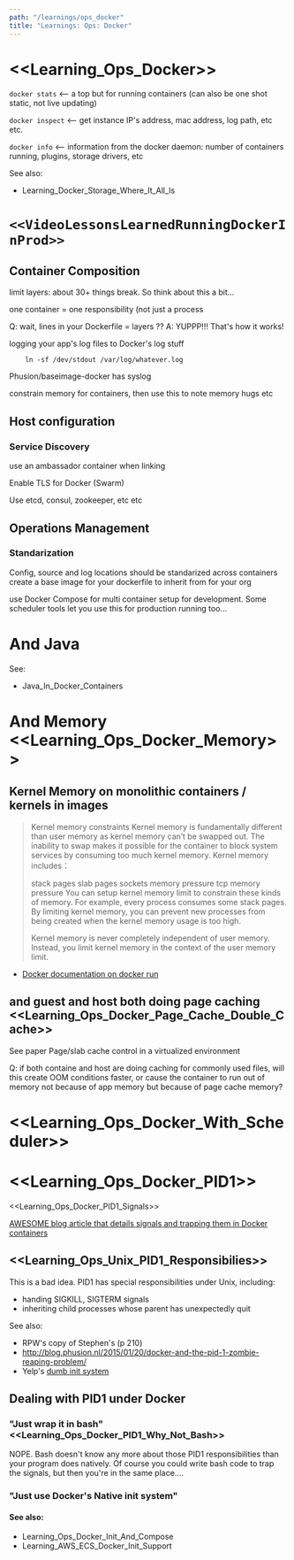 ```yaml
---
path: "/learnings/ops_docker"
title: "Learnings: Ops: Docker"
---
```


# <<Learning_Ops_Docker>>

`docker stats` <-- a top but for running containers (can also be one shot static, not live updating)

`docker inspect` <-- get instance IP's address, mac address, log path, etc etc.

`docker info` <-- information from the docker daemon: number of containers running, plugins, storage drivers, etc

See also:

  * Learning_Docker_Storage_Where_It_All_Is

`<<VideoLessonsLearnedRunningDockerInProd>>`
================================

Container Composition
----------------

limit layers: about 30+ things break. So think about this a bit...

one container = one responsibility
(not just a process

Q: wait, lines in your Dockerfile = layers ??
A: YUPPP!!! That's how it works!

logging your app's log files to Docker's log stuff

		ln -sf /dev/stdout /var/log/whatever.log

Phusion/baseimage-docker has syslog

constrain memory for containers, then use this to note memory hugs etc


Host configuration
-----------------
### Service Discovery

use an ambassador container when linking

Enable TLS for Docker (Swarm)

Use etcd, consul, zookeeper, etc etc


Operations Management
----------------------
### Standarization

Config, source and log locations should be standarized across containers
create a base image for your dockerfile to inherit from for your org

use Docker Compose for multi container setup for development. Some scheduler tools let you use this for production running too...

And Java
====================

See:

  * Java_In_Docker_Containers

# And Memory <<Learning_Ops_Docker_Memory>>

## Kernel Memory on monolithic containers / kernels in images

> Kernel memory constraints
> Kernel memory is fundamentally different than user memory as kernel memory can’t be swapped out. The inability to swap makes it possible for the container to block system services by consuming too much kernel memory. Kernel memory includes：
> 
> stack pages
> slab pages
> sockets memory pressure
> tcp memory pressure
> You can setup kernel memory limit to constrain these kinds of memory. For example, every process consumes some stack pages. By limiting kernel memory, you can prevent new processes from being created when the kernel memory usage is too high.
> 
> Kernel memory is never completely independent of user memory. Instead, you limit kernel memory in the context of the user memory limit.

- [Docker documentation on docker run](https://docs.docker.com/engine/reference/run/#kernel-memory-constraints)

## and guest and host both doing page caching <<Learning_Ops_Docker_Page_Cache_Double_Cache>>

See paper Page/slab cache control in a virtualized environment

Q: if both containe and host are doing caching for commonly used files, will this create OOM conditions faster, or cause the container to run out of memory not because of app memory but because of page cache memory?


# <<Learning_Ops_Docker_With_Scheduler>>


# <<Learning_Ops_Docker_PID1>>

<<Learning_Ops_Docker_PID1_Signals>>

[AWESOME blog article that details signals and trapping them in Docker containers](https://medium.com/@gchudnov/trapping-signals-in-docker-containers-7a57fdda7d86)



## <<Learning_Ops_Unix_PID1_Responsibilies>>

This is a bad idea. PID1 has special responsibilities under Unix, including:

  * handing SIGKILL, SIGTERM signals
  * inheriting child processes whose parent has unexpectedly quit

See also:

  * RPW's copy of Stephen's (p 210)
  * http://blog.phusion.nl/2015/01/20/docker-and-the-pid-1-zombie-reaping-problem/
  * Yelp's [dumb init system](https://engineeringblog.yelp.com/2016/01/dumb-init-an-init-for-docker.html)

## Dealing with PID1 under Docker

### "Just wrap it in bash" <<Learning_Ops_Docker_PID1_Why_Not_Bash>>

NOPE. Bash doesn't know any more about those PID1 responsibilities than your program does natively. Of course you could write bash code to trap the signals, but then you're in the same place....

### "Just use Docker's Native init system"

#### See also:

  * Learning_Ops_Docker_Init_And_Compose
  * Learning_AWS_ECS_Docker_Init_Support